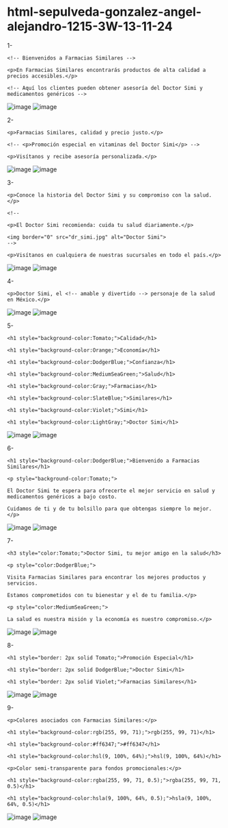 # html-sepulveda-gonzalez-angel-alejandro-1215-3W-13-11-24
1-

<!DOCTYPE html>

<html>

  <body>

    <!-- Bienvenidos a Farmacias Similares -->
  
    <p>En Farmacias Similares encontrarás productos de alta calidad a precios accesibles.</p>
   
    <!-- Aquí los clientes pueden obtener asesoría del Doctor Simi y medicamentos genéricos -->

</body>

</html>

![image](https://github.com/user-attachments/assets/15230a60-42dd-40c1-be70-3e97c3486aa9)
![image](https://github.com/user-attachments/assets/8efeae0c-d1fb-4d60-af26-f0854146a8e5)

2-

<!DOCTYPE html>

<html>

  <body>

    <p>Farmacias Similares, calidad y precio justo.</p>

    <!-- <p>Promoción especial en vitaminas del Doctor Simi</p> -->

    <p>Visítanos y recibe asesoría personalizada.</p>

</body>

</html>

![image](https://github.com/user-attachments/assets/b2fe41ba-7ec4-46ff-8929-8c3140f67b9a)
![image](https://github.com/user-attachments/assets/31ce839e-9f16-473a-9a1b-eee9b3672df8)

3-

<!DOCTYPE html>

<html>

  <body>

    <p>Conoce la historia del Doctor Simi y su compromiso con la salud.</p>
    
    <!--
    
    <p>El Doctor Simi recomienda: cuida tu salud diariamente.</p>
   
    <img border="0" src="dr_simi.jpg" alt="Doctor Simi">
    -->
   
    <p>Visítanos en cualquiera de nuestras sucursales en todo el país.</p>

</body>

</html>

![image](https://github.com/user-attachments/assets/fc892c5c-7780-47c4-8698-9cf1effd9032)
![image](https://github.com/user-attachments/assets/26450ca2-724e-4eff-b00d-191c8eadba8e)

4-

<!DOCTYPE html>

<html>

  <body>

    <p>Doctor Simi, el <!-- amable y divertido --> personaje de la salud en México.</p>

</body>

</html>

![image](https://github.com/user-attachments/assets/6971a9bc-4189-4bdb-a49a-f53346523c14)
![image](https://github.com/user-attachments/assets/00e1be48-4887-4d43-97ac-e56111a10c49)

5-

<!DOCTYPE html>

<html>

  <body>

    <h1 style="background-color:Tomato;">Calidad</h1>
   
    <h1 style="background-color:Orange;">Economía</h1>
    
    <h1 style="background-color:DodgerBlue;">Confianza</h1>
   
    <h1 style="background-color:MediumSeaGreen;">Salud</h1>
  
    <h1 style="background-color:Gray;">Farmacias</h1>
   
    <h1 style="background-color:SlateBlue;">Similares</h1>
   
    <h1 style="background-color:Violet;">Simi</h1>
  
    <h1 style="background-color:LightGray;">Doctor Simi</h1>

</body>

</html>

![image](https://github.com/user-attachments/assets/27a96924-e85b-4208-8558-83ff03d9f353)
![image](https://github.com/user-attachments/assets/fcad0d47-0b65-4945-bb8a-a4aa02edd8e3)

6-

<!DOCTYPE html>

<html>

  <body>

    <h1 style="background-color:DodgerBlue;">Bienvenido a Farmacias Similares</h1>

    <p style="background-color:Tomato;">
  
    El Doctor Simi te espera para ofrecerte el mejor servicio en salud y medicamentos genéricos a bajo costo.
  
    Cuidamos de ti y de tu bolsillo para que obtengas siempre lo mejor.</p>

</body>

</html>

![image](https://github.com/user-attachments/assets/5f59bd25-8ef3-4237-bb22-0e19c5ada0f7)
![image](https://github.com/user-attachments/assets/8b8a5374-7ee7-4547-9b8b-6a7e0f3c8cde)

7-

<!DOCTYPE html>

<html>

  <body>

    <h3 style="color:Tomato;">Doctor Simi, tu mejor amigo en la salud</h3>

    <p style="color:DodgerBlue;">
  
    Visita Farmacias Similares para encontrar los mejores productos y servicios.
   
    Estamos comprometidos con tu bienestar y el de tu familia.</p>

    <p style="color:MediumSeaGreen;">
   
    La salud es nuestra misión y la economía es nuestro compromiso.</p>

</body>

</html>

![image](https://github.com/user-attachments/assets/6fbbcec9-6d1c-4c1e-b066-56da27ec24f3)
![image](https://github.com/user-attachments/assets/3d028e61-0011-4e01-ad81-c22b621aa707)

8-

<!DOCTYPE html>

<html>

  <body>

    <h1 style="border: 2px solid Tomato;">Promoción Especial</h1>
   
    <h1 style="border: 2px solid DodgerBlue;">Doctor Simi</h1>
    
    <h1 style="border: 2px solid Violet;">Farmacias Similares</h1>

</body>

</html>

![image](https://github.com/user-attachments/assets/36585753-60f2-42fd-b03b-c22c1992cb24)
![image](https://github.com/user-attachments/assets/33a471c5-6498-4c1d-894e-8ce1a8a13090)

9-

<!DOCTYPE html>

<html>

  <body>

    <p>Colores asociados con Farmacias Similares:</p>

    <h1 style="background-color:rgb(255, 99, 71);">rgb(255, 99, 71)</h1>
  
    <h1 style="background-color:#ff6347;">#ff6347</h1>
    
    <h1 style="background-color:hsl(9, 100%, 64%);">hsl(9, 100%, 64%)</h1>

    <p>Color semi-transparente para fondos promocionales:</p>
   
    <h1 style="background-color:rgba(255, 99, 71, 0.5);">rgba(255, 99, 71, 0.5)</h1>
   
    <h1 style="background-color:hsla(9, 100%, 64%, 0.5);">hsla(9, 100%, 64%, 0.5)</h1>

</body>

</html>

![image](https://github.com/user-attachments/assets/e018d096-b972-48a1-94ec-911d547fd60f)
![image](https://github.com/user-attachments/assets/c0e210fa-9802-4621-9835-a38ac6781f8a)
